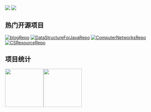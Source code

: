
### ![](https://visitor-badge.glitch.me/badge?page_id=shaoxiongdu.readme) ![](http://antzuhl.cn:4000/get/@shaoxiongdu.readme)
## 热门开源项目

[![blogRepo](https://github-readme-stats.vercel.app/api/pin/?username=shaoxiongdu&repo=blog&theme=flag-india)](https://github.com/shaoxiongdu/blog)
[![DataStructureForJavaRepo](https://github-readme-stats.vercel.app/api/pin/?username=shaoxiongdu&repo=DataStructureForJava&theme=solarized-light)](https://github.com/shaoxiongdu/DataStructureForJava)
[![ComputerNetworksRepo](https://github-readme-stats.vercel.app/api/pin/?username=shaoxiongdu&repo=CompoterNetworks&theme=buefy)](https://github.com/shaoxiongdu/CompoterNetworks)
[![CSResourceRepo](https://github-readme-stats.vercel.app/api/pin/?username=shaoxiongdu&repo=CSResource&theme=vue)](https://github.com/shaoxiongdu/CSResource)

## 项目统计

<img height="125px" src="https://github-readme-stats.vercel.app/api?username=shaoxiongdu&cache_seconds=1800&hide_border=false&hide_title=true&show_icons=true&include_all_commits=true&count_private=true&line_height=28&bg_color=0,EC6C6C,FFD479,FFFC79,73FA79&theme=graywhite&locale=cn" /><img height="125px" src="https://github-readme-stats.vercel.app/api/top-langs/?username=shaoxiongdu&exclude_repo =blog&hide_title=true&hide_border=false&line_height=23&bg_color=0,EC6C6C,FFD479,FFFC79,73FA79&theme=graywhite&layout=compact&locale=cn" />
